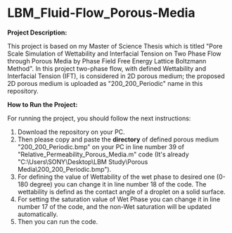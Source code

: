 # LBM_Fluid-Flow_Porous-Media

**Project Description:**

This project is based on my Master of Science Thesis which is titled "Pore Scale  Simulation of Wettability and Interfacial Tension on Two Phase Flow through Porous Media by Phase Field Free Energy Lattice Boltzmann Method". In this project two-phase flow, with defined Wettability and Interfacial Tension (IFT), is considered in 2D porous medium; the proposed 2D porous medium is uploaded as "200_200_Periodic" name in this repository.

**How to Run the Project:**

For running the project, you should follow the next instructions:
1. Download the repository on your PC. 
2. Then please copy and paste the **directory** of defined porous medium "200_200_Periodic.bmp" on your PC in line number 39 of "Relative_Permeability_Porous_Media.m" code (It's already "C:\Users\SONY\Desktop\LBM Study\Porous Media\200_200_Periodic.bmp"). 
3. For defining the value of Wettability of the wet phase to desired one (0-180 degree) you can change it in line number 18 of the code. The wettability is defind as the contact angle of a droplet on a solid surface.  
4. For setting the saturation value of Wet Phase you can change it in line number 17 of the code, and the non-Wet saturation will be updated automatically. 
5. Then you can run the code.
